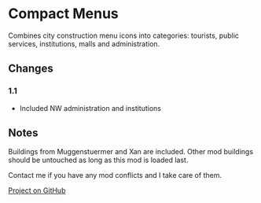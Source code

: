 # Compact Menus

Combines city construction menu icons into categories: tourists, public services, institutions, malls and administration.

## Changes

### 1.1

- Included NW administration and institutions

## Notes

Buildings from Muggenstuermer and Xan are included.
Other mod buildings should be untouched as long as this mod is loaded last.

Contact me if you have any mod conflicts and I take care of them.

[Project on GitHub](https://github.com/jakobharder/anno-1800-jakobs-mods)
